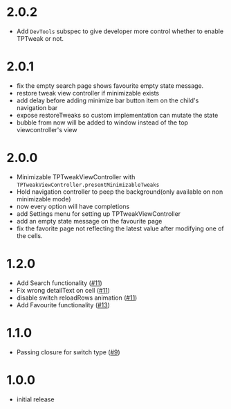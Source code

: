 # 2.0.2
- Add `DevTools` subspec to give developer more control whether to enable TPTweak or not.

# 2.0.1
- fix the empty search page shows favourite empty state message.
- restore tweak view controller if minimizable exists
- add delay before adding minimize bar button item on the child's navigation bar
- expose restoreTweaks so custom implementation can mutate the state
- bubble from now will be added to window instead of the top viewcontroller's view

# 2.0.0
- Minimizable TPTweakViewController with `TPTweakViewController.presentMinimizableTweaks`
- Hold navigation controller to peep the background(only available on non minimizable mode)
- now every option will have completions
- add Settings menu for setting up TPTweakViewController
- add an empty state message on the favourite page
- fix the favorite page not reflecting the latest value after modifying one of the cells.

# 1.2.0
- Add Search functionality ([#11](https://github.com/tokopedia/ios-tptweak/pull/11))
- Fix wrong detailText on cell ([#11](https://github.com/tokopedia/ios-tptweak/pull/11))
- disable switch reloadRows animation ([#11](https://github.com/tokopedia/ios-tptweak/pull/11))
- Add Favourite functionality ([#13](https://github.com/tokopedia/ios-tptweak/pull/13))

# 1.1.0
- Passing closure for switch type ([#9](https://github.com/tokopedia/ios-tptweak/pull/9))

# 1.0.0
- initial release

